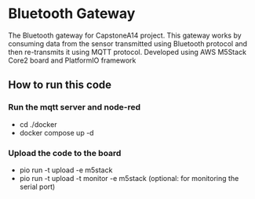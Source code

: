 # Bluetooth Gateway
The Bluetooth gateway for CapstoneA14 project. This gateway works by consuming data from the sensor transmitted using Bluetooth protocol and then re-transmits it using MQTT protocol. Developed using AWS M5Stack Core2 board and PlatformIO framework


## How to run this code
### Run the mqtt server and node-red
- cd ./docker
- docker compose up -d
### Upload the code to the board
- pio run -t upload -e m5stack
- pio run -t upload -t monitor -e m5stack (optional: for monitoring the serial port)